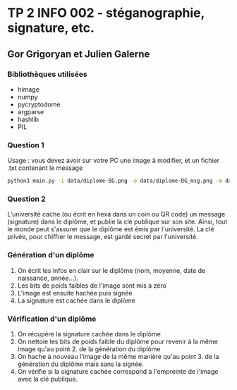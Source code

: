 # TP 2 INFO 002 - stéganographie, signature, etc.

## Gor Grigoryan et Julien Galerne

### Bibliothèques utilisées

- himage
- numpy
- pycryptodome
- argparse
- hashlib
- PIL

### Question 1

Usage : vous devez avoir sur votre PC une image à modifier, et un fichier .txt contenant le message

```sh
python3 main.py -i data/diplome-BG.png -o data/diplome-BG_msg.png -m data/msg.txt
```

### Question 2

L'université cache (ou écrit en hexa dans un coin ou QR code) un message (signature) dans le diplôme, et publie la clé publique sur son site. Ainsi, tout le monde peut s'assurer que le diplôme est émis par l'université.
La clé privée, pour chiffrer le message, est gardé secret par l'université.


### Génération d'un diplôme
1. On écrit les infos en clair sur le diplôme (nom, moyenne, date de naissance, année...).
2. Les bits de poids faibles de l'image sont mis à zéro
3. L'image est ensuite hachée puis signée 
4. La signature est cachée dans le diplôme

### Vérification d'un diplôme
1. On récupère la signature cachée dans le diplôme
2. On nettoie les bits de poids faible du diplôme pour revenir à la même image qu'au point 2. de la génération du diplôme
3. On hache à nouveau l'image de la même manière qu'au point 3. de la génération du diplôme mais sans la signée.
4. On vérifie si la signature cachée correspond à l'empreinte de l'image avec la clé publique.
